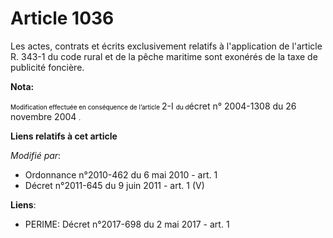 # Article 1036

Les actes, contrats et écrits exclusivement relatifs à l'application de l'article R. 343-1 du code rural et de la pêche
maritime sont exonérés de la taxe de publicité foncière.

**Nota:**

<font size="1" color="#000000">Modification effectuée en conséquence de l’article </font>2-I
  <font color="#000000" size="1">du d</font>écret n° 2004-1308 du 26 novembre 2004
  <font size="1" color="#000000">.</font>

**Liens relatifs à cet article**

_Modifié par_:

  - Ordonnance n°2010-462 du 6 mai 2010 - art. 1
  - Décret n°2011-645 du 9 juin 2011 - art. 1 (V)

**Liens**:

  - PERIME: Décret n°2017-698 du 2 mai 2017 - art. 1
